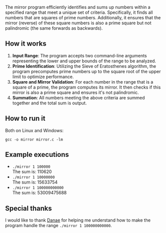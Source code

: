 The mirror program efficiently identifies and sums up numbers within a specified range that meet a unique set of criteria. Specifically, it finds all numbers that are squares of prime numbers. Additionally, it ensures that the mirror (reverse) of these square numbers is also a prime square but not palindromic (the same forwards as backwards).

## How it works

1. **Input Range**: The program accepts two command-line arguments representing the lower and upper bounds of the range to be analyzed.
2. **Prime Identification**: Utilizing the Sieve of Eratosthenes algorithm, the program precomputes prime numbers up to the square root of the upper limit to optimize performance.
3. **Square and Mirror Validation**: For each number in the range that is a square of a prime, the program computes its mirror. It then checks if this mirror is also a prime square and ensures it's not palindromic.
4. **Summation**: All numbers meeting the above criteria are summed together and the total sum is output.

## How to run it

Both on Linux and Windows: 

`gcc -o mirror mirror.c -lm`

## Example executions

- `./mirror 1 100000`<br>
The sum is: 110620
- `./mirror 1 10000000`<br>
The sum is: 15633754
- `./mirror 1 100000000000`<br>
The sum is: 53009475688

## Special thanks

I would like to thank [Danae](https://github.com/danaemav) for helping me understand how to make the program handle the range `./mirror 1 100000000000`.